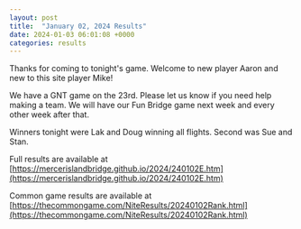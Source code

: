 ```yaml
---
layout: post
title:  "January 02, 2024 Results"
date: 2024-01-03 06:01:08 +0000
categories: results
---
```

Thanks for coming to tonight's game. Welcome to new player Aaron and new to this site player Mike!

We have a GNT game on the 23rd. Please let us know if you need help making a team. We will have our Fun Bridge game next week and every other week after that.

Winners tonight were Lak and Doug winning all flights. Second was Sue and Stan.

Full results are available at [https://mercerislandbridge.github.io/2024/240102E.htm](https://mercerislandbridge.github.io/2024/240102E.htm)

Common game results are available at [https://thecommongame.com/NiteResults/20240102Rank.html](https://thecommongame.com/NiteResults/20240102Rank.html)
